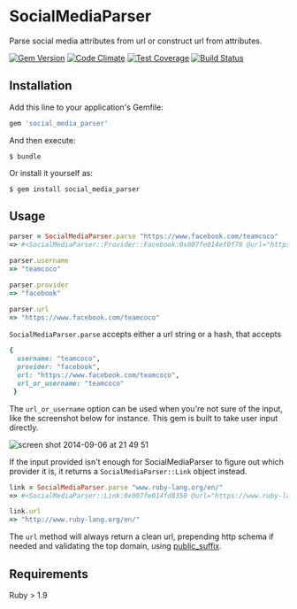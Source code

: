 # SocialMediaParser

Parse social media attributes from url or construct url from attributes.

[![Gem Version](https://badge.fury.io/rb/social_media_parser.svg)](http://badge.fury.io/rb/social_media_parser)
[![Code Climate](https://codeclimate.com/github/mynewsdesk/social_media_parser/badges/gpa.svg)](https://codeclimate.com/github/mynewsdesk/social_media_parser)
[![Test Coverage](https://codeclimate.com/github/mynewsdesk/social_media_parser/badges/coverage.svg)](https://codeclimate.com/github/mynewsdesk/social_media_parser)
[![Build Status](https://semaphoreapp.com/api/v1/projects/488b1479-a701-4807-956c-a0a513308163/237493/badge.png)](https://semaphoreapp.com/mynewsdesk/social_media_parser)

## Installation

Add this line to your application's Gemfile:

```ruby
gem 'social_media_parser'
```

And then execute:

    $ bundle

Or install it yourself as:

    $ gem install social_media_parser

## Usage

```ruby
parser = SocialMediaParser.parse "https://www.facebook.com/teamcoco"
=> #<SocialMediaParser::Provider::Facebook:0x007fe014ef0f78 @url="https://www.facebook.com/teamcoco">

parser.username
=> "teamcoco"

parser.provider
=> "facebook"

parser.url
=> "https://www.facebook.com/teamcoco"
```

`SocialMediaParser.parse` accepts either a url string or a hash, that accepts

```ruby
{
  username: "teamcoco",
  provider: "facebook",
  url: "https://www.facebook.com/teamcoco",
  url_or_username: "teamcoco"
 }
```

The `url_or_username` option can be used when you're not sure of the input, like the screenshot below for instance. This gem is built to take user input directly.

![screen shot 2014-09-06 at 21 49 51](https://cloud.githubusercontent.com/assets/28260/4176355/4ea9524a-35ff-11e4-86e2-27407beef42c.png)


If the input provided isn't enough for SocialMediaParser to figure out which provider it is, it returns a `SocialMediaParser::Link` object instead.

```ruby
link = SocialMediaParser.parse "www.ruby-lang.org/en/"
=> #<SocialMediaParser::Link:0x007fe014fd8350 @url="https://www.ruby-lang.org/en/">

link.url
=> "http://www.ruby-lang.org/en/"
```

The `url` method will always return a clean url, prepending http schema if needed and validating the top domain, using [public_suffix](https://github.com/weppos/publicsuffix-ruby).

## Requirements

Ruby > 1.9
